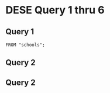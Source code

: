 # DESE Query 1 thru 6

## Query 1

```SELECT "name", "city", "type"
FROM "schools";
```

## Query 2


## Query 2
